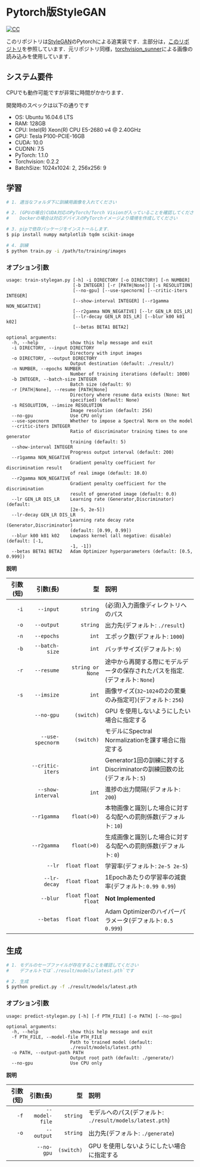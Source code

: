 # Pytorch版StyleGAN

[![CC](https://img.shields.io/badge/license-CC_BY--NC_4.0-green.svg?style=flat)](https://creativecommons.org/licenses/by-nc/4.0/legalcode.txt)

このリポジトリは[StyleGAN](http://stylegan.xyz/paper)のPytorchによる追実装です．主部分は，[このリポジトリ](https://github.com/tomguluson92/StyleGAN_PyTorch)を参照しています．元リポジトリ同様，[torchvision_sunner](https://github.com/SunnerLi/Torchvision_sunner)による画像の読み込みを使用しています．

## システム要件

CPUでも動作可能ですが非常に時間がかかります．

開発時のスペックは以下の通りです

- OS: Ubuntu 16.04.6 LTS
- RAM: 128GB
- CPU: Intel(R) Xeon(R) CPU E5-2680 v4 @ 2.40GHz
- GPU: Tesla P100-PCIE-16GB
- CUDA: 10.0
- CUDNN: 7.5
- PyTorch: 1.1.0
- Torchvision: 0.2.2
- BatchSize: 1024x1024: 2, 256x256: 9

## 学習

```bash
# 1. 適当なフォルダ下に訓練用画像を入れてください

# 2. (GPUの場合)CUDA対応のPyTorch/Torch Visionが入っていることを確認してください
#    Dockerの場合は対応デバイスのPyTorchイメージより環境を作成してください

# 3. pipで依存パッケージをインストールします．
$ pip install numpy matplotlib tqdm scikit-image

# 4. 訓練
$ python train.py -i /path/to/training/images
```

### オプション引数

```shell
usage: train-stylegan.py [-h] -i DIRECTORY [-o DIRECTORY] [-n NUMBER]
                         [-b INTEGER] [-r [PATH|None]] [-s RESOLUTION]
                         [--no-gpu] [--use-specnorm] [--critic-iters INTEGER]
                         [--show-interval INTEGER] [--r1gamma NON_NEGATIVE]
                         [--r2gamma NON_NEGATIVE] [--lr GEN_LR DIS_LR]
                         [--lr-decay GEN_LR DIS_LR] [--blur k00 k01 k02]
                         [--betas BETA1 BETA2]

optional arguments:
  -h, --help            show this help message and exit
  -i DIRECTORY, --input DIRECTORY
                        Directory with input images
  -o DIRECTORY, --output DIRECTORY
                        Output destination (default: ./result/)
  -n NUMBER, --epochs NUMBER
                        Number of training iterations (default: 1000)
  -b INTEGER, --batch-size INTEGER
                        Batch size (default: 9)
  -r [PATH|None], --resume [PATH|None]
                        Directory where resume data exists (None: Not
                        specified) (default: None)
  -s RESOLUTION, --imsize RESOLUTION
                        Image resolution (default: 256)
  --no-gpu              Use CPU only
  --use-specnorm        Whether to impose a Spectral Norm on the model
  --critic-iters INTEGER
                        Ratio of discriminator training times to one generator
                        training (default: 5)
  --show-interval INTEGER
                        Progress output interval (default: 200)
  --r1gamma NON_NEGATIVE
                        Gradient penalty coefficient for discrimination result
                        of real image (default: 10.0)
  --r2gamma NON_NEGATIVE
                        Gradient penalty coefficient for the discrimination
                        result of generated image (default: 0.0)
  --lr GEN_LR DIS_LR    Learning rate (Generator,Discriminator) (default:
                        [2e-5, 2e-5])
  --lr-decay GEN_LR DIS_LR
                        Learning rate decay rate (Generator,Discriminator)
                        (default: [0.99, 0.99])
  --blur k00 k01 k02    Lowpass kernel (all negative: disable) (default: [-1,
                        -1, -1])
  --betas BETA1 BETA2   Adam Optimizer hyperparameters (default: [0.5, 0.999])
```

**説明**

|引数(短)|引数(長)|型|説明|
|-:|-:|-:|:-|
|`-i`|`--input`|`string`|(必須)入力画像ディレクトリへのパス|
|`-o`|`--output`|`string`|出力先(デフォルト: `./result`)|
|`-n`|`--epochs`|`int`|エポック数(デフォルト: `1000`)|
|`-b`|`--batch-size`|`int`|バッチサイズ(デフォルト: `9`)|
|`-r`|`--resume`|`string or None`|途中から再開する際にモデルデータの保存されたパスを指定.(デフォルト: `None`)|
|`-s`|`--imsize`|`int`|画像サイズ(`32~1024`の2の累乗のみ指定可)(デフォルト: `256`)|
||`--no-gpu`|`(switch)`|GPU を使用しないようにしたい場合に指定する|
||`--use-specnorm`|`(switch)`|モデルにSpectral Normalizationを課す場合に指定する|
||`--critic-iters`|`int`|Generator1回の訓練に対するDiscriminatorの訓練回数の比(デフォルト: `5`)|
||`--show-interval`|`int`|進捗の出力間隔(デフォルト: `200`)|
||`--r1gamma`|`float(>0)`|本物画像と識別した場合に対する勾配への罰則係数(デフォルト: `10`)|
||`--r2gamma`|`float(>0)`|生成画像と識別した場合に対する勾配への罰則係数(デフォルト: `0`)|
||`--lr`|`float float`|学習率(デフォルト: `2e-5 2e-5`)|
||`--lr-decay`|`float float`|1Epochあたりの学習率の減衰率(デフォルト: `0.99 0.99`)|
||`--blur`|`float float float`|**Not Implemented**|
||`--betas`|`float float`|Adam Optimizerのハイパーパラメータ(デフォルト: `0.5 0.999`)|

## 生成

```bash
# 1. モデルのセーブファイルが存在することを確認してください
#    デフォルトでは`./result/models/latest.pth`です

# 2. 生成
$ python predict.py -f ./result/models/latest.pth
```

### オプション引数

```shell
usage: predict-stylegan.py [-h] [-f PTH_FILE] [-o PATH] [--no-gpu]

optional arguments:
  -h, --help            show this help message and exit
  -f PTH_FILE, --model-file PTH_FILE
                        Path to trained model (default:
                        ./result/models/latest.pth)
  -o PATH, --output-path PATH
                        Output root path (default: ./generate/)
  --no-gpu              Use CPU only
```

**説明**

|引数(短)|引数(長)|型|説明|
|-:|-:|-:|:-|
|`-f`|`--model-file`|`string`|モデルへのパス(デフォルト: `./result/models/latest.pth`)|
|`-o`|`--output`|`string`|出力先(デフォルト: `./generate`)|
||`--no-gpu`|`(switch)`|GPU を使用しないようにしたい場合に指定する|
